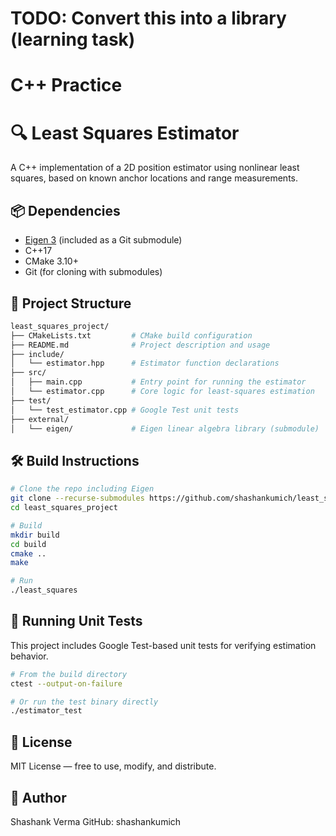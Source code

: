 # TODO: Convert this into a library (learning task) 

# C++ Practice
# 🔍 Least Squares Estimator

A C++ implementation of a 2D position estimator using nonlinear least squares, based on known anchor locations and range measurements.

## 📦 Dependencies

- [Eigen 3](https://gitlab.com/libeigen/eigen) (included as a Git submodule)
- C++17
- CMake 3.10+
- Git (for cloning with submodules)

## 📁 Project Structure
```bash
least_squares_project/
├── CMakeLists.txt         # CMake build configuration
├── README.md              # Project description and usage
├── include/
│   └── estimator.hpp      # Estimator function declarations
├── src/
│   ├── main.cpp           # Entry point for running the estimator
│   └── estimator.cpp      # Core logic for least-squares estimation
├── test/
│   └── test_estimator.cpp # Google Test unit tests
├── external/
│   └── eigen/             # Eigen linear algebra library (submodule)
```

## 🛠️ Build Instructions

```bash
# Clone the repo including Eigen
git clone --recurse-submodules https://github.com/shashankumich/least_squares_project.git
cd least_squares_project

# Build
mkdir build
cd build
cmake ..
make

# Run
./least_squares

```

## 🧪 Running Unit Tests
This project includes Google Test-based unit tests for verifying estimation behavior.

```bash 
# From the build directory
ctest --output-on-failure

# Or run the test binary directly
./estimator_test
```

## 📄 License
MIT License — free to use, modify, and distribute.

## 🧠 Author
Shashank Verma
GitHub: shashankumich
